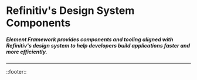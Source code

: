 <!--
type: page
title: Element Framework
description: Welcome to Element Framework
location: ./
layout: default
-->

# Refinitiv's Design System Components
##### Element Framework provides components and tooling aligned with Refinitiv's design system to help developers build applications faster and more efficiently.

---

<div class="elf-doc-home" style="display:none" >
  <link rel="stylesheet" href="resources/styles/home.css">
  <div class="elf-doc-content">
    <div class="content-box">
      <img src="./resources/images/home.components.png" />
      <p><strong>Components</strong> are flexible, cohesive and simple to use. They can work in any framework, or by themselves.</p>
    </div>
    <div class="content-box">
      <img src="./resources/images/home.theming.png" />
      <p><strong>Theming</strong> is fully compliant with Refinitiv's Halo product design system</p>
    </div>
    <div class="content-box">
      <img src="./resources/images/home.performance.png" />
      <p><strong>Performance</strong> is superior with render times and load speeds, using shared resources across components.</p>
    </div>
  </div>
  <div class="home-footer">
    <span class="footer-link">
      <a id="get-started-link" href="./start/installation" style="text-decoration:none;">
            <svg style="width:20px" viewBox="0 0 24 24" aria-hidden="true"><g class="nc-icon-wrapper" fill="none" stroke="currentColor" stroke-width="2"><path d="M2 12h20" data-cap="butt" data-color="color-2"></path><path d="M15 5l7 7-7 7" stroke-linecap="square"></path></g></svg>
      Get Started</a>
    </span>
  </div>
</div>

::footer::
